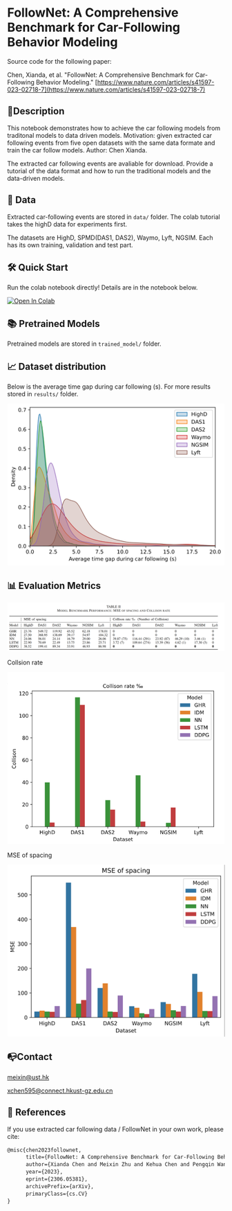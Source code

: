 
# FollowNet: A Comprehensive Benchmark for Car-Following Behavior Modeling
Source code for the following paper:

Chen, Xianda, et al. "FollowNet: A Comprehensive Benchmark for Car-Following Behavior Modeling." 
[https://www.nature.com/articles/s41597-023-02718-7](https://www.nature.com/articles/s41597-023-02718-7)


## 📝Description
This notebook demonstrates how to achieve the car following models from traditonal models to data driven models. Motivation: given extracted car following events from five open datasets with the same data formate and train the car follow models. Author: Chen Xianda.

   The extracted car following events are avaliable for download.
Provide a tutorial of the data format and how to run the traditional models and the data-driven models.

## 🚕  Data
Extracted car-following events are stored in `data/` folder. The colab tutorial takes the highD data for experiments first. 
     
   The datasets are HighD, SPMD(DAS1, DAS2), Waymo, Lyft, NGSIM. Each has its own training, validation and test part.

## 🛠 Quick Start 
Run the colab notebook directly! Details are in the notebook below. 

   [![Open In Colab](https://colab.research.google.com/assets/colab-badge.svg)](https://colab.research.google.com/drive/1jB-eM9A1N1q5mPv3TjZPx6drezvURtqD?usp=share_link) 

## 📚 Pretrained Models
Pretrained models are stored in `trained_model/` folder. 


## 📈 Dataset distribution
Below is the average time gap during car following (s). For more results stored in `results/` folder.

![](results/time_gap.jpg)

## 📊 Evaluation Metrics
![](results/tables.png)

Collsion rate 

![](results/collision.png)

 MSE of spacing
 
![](results/mse.png)

## 📭Contact
meixin@ust.hk

  xchen595@connect.hkust-gz.edu.cn

## 📎 References

If you use extracted car following data / FollowNet in your own work, please cite:


```latex
@misc{chen2023follownet,
      title={FollowNet: A Comprehensive Benchmark for Car-Following Behavior Modeling}, 
      author={Xianda Chen and Meixin Zhu and Kehua Chen and Pengqin Wang and Hongliang Lu and Hui Zhong and Xu Han and Yinhai Wang},
      year={2023},
      eprint={2306.05381},
      archivePrefix={arXiv},
      primaryClass={cs.CV}
}
```


